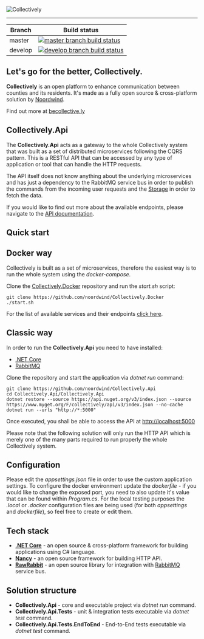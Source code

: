 ![Collectively](https://github.com/noordwind/Collectively/blob/master/assets/collectively_logo.png)

----------------

|Branch             |Build status                                                  
|-------------------|-----------------------------------------------------
|master             |[![master branch build status](https://api.travis-ci.org/noordwind/Collectively.Api.svg?branch=master)](https://travis-ci.org/noordwind/Collectively.Api)
|develop            |[![develop branch build status](https://api.travis-ci.org/noordwind/Collectively.Api.svg?branch=develop)](https://travis-ci.org/noordwind/Collectively.Api/branches)

**Let's go for the better, Collectively​​.**
----------------

**Collectively** is an open platform to enhance communication between counties and its residents​. It's made as a fully open source & cross-platform solution by [Noordwind](https://noordwind.com).

Find out more at [becollective.ly](http://becollective.ly)

**Collectively.Api**
----------------

The **Collectively.Api** acts as a gateway to the whole Collectively system that was built as a set of distributed microservices following the CQRS pattern.
This is a RESTful API that can be accessed by any type of application or tool that can handle the HTTP requests.

The API itself does not know anything about the underlying microservices and has just a dependency to the RabbitMQ service bus in order to publish the commands from the incoming user requests  and the [Storage](https://github.com/noordwind/Collectively.Services.Storage) in order to fetch the data. 

If you would like to find out more about the available endpoints, please navigate to the [API documentation](http://docs.collectively.apiary.io).

**Quick start**
----------------

## Docker way

Collectively is built as a set of microservices, therefore the easiest way is to run the whole system using the *docker-compose*.

Clone the [Collectively.Docker](https://github.com/noordwind/Collectively.Docker) repository and run the *start.sh* script:

```
git clone https://github.com/noordwind/Collectively.Docker
./start.sh
```

For the list of available services and their endpoints [click here](https://github.com/noordwind/Collectively).

## Classic way

In order to run the **Collectively.Api** you need to have installed:
- [.NET Core](https://dotnet.github.io)
- [RabbitMQ](https://www.rabbitmq.com)

Clone the repository and start the application via *dotnet run* command:

```
git clone https://github.com/noordwind/Collectively.Api
cd Collectively.Api/Collectively.Api
dotnet restore --source https://api.nuget.org/v3/index.json --source https://www.myget.org/F/collectively/api/v3/index.json --no-cache
dotnet run --urls "http://*:5000"
```

Once executed, you shall be able to access the API at [http://localhost:5000](http://localhost:5000)

Please note that the following solution will only run the HTTP API which is merely one of the many parts required to run properly the whole Collectively system.

**Configuration**
----------------

Please edit the *appsettings.json* file in order to use the custom application settings. To configure the docker environment update the *dockerfile* - if you would like to change the exposed port, you need to also update it's value that can be found within *Program.cs*.
For the local testing purposes the *.local* or *.docker* configuration files are being used (for both *appsettings* and *dockerfile*), so feel free to create or edit them.

**Tech stack**
----------------
- **[.NET Core](https://dotnet.github.io)** - an open source & cross-platform framework for building applications using C# language.
- **[Nancy](http://nancyfx.org)** - an open source framework for building HTTP API.
- **[RawRabbit](https://github.com/pardahlman/RawRabbit)** - an open source library for integration with [RabbitMQ](https://www.rabbitmq.com) service bus.

**Solution structure**
----------------
- **Collectively.Api** - core and executable project via *dotnet run* command.
- **Collectively.Api.Tests** - unit & integration tests executable via *dotnet test* command.
- **Collectively.Api.Tests.EndToEnd** - End-to-End tests executable via *dotnet test* command.